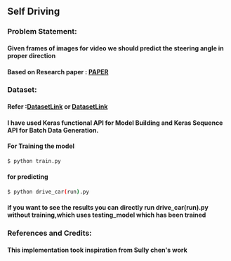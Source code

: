 ## Self Driving 
### Problem Statement: 
#### Given frames of images for video we should predict the steering angle in proper direction
#### Based on Research paper : [PAPER](https://images.nvidia.com/content/tegra/automotive/images/2016/solutions/pdf/end-to-end-dl-using-px.pdf)

###  Dataset:
####    Refer :[DatasetLink](https://github.com/SullyChen/driving-datasets)  or [DatasetLink](https://drive.google.com/file/d/0B-KJCaaF7elleG1RbzVPZWV4Tlk/view)

#### I have used Keras functional API for Model Building and Keras Sequence API for Batch Data Generation.
#### For Training the model 
```bash
$ python train.py
```
#### for predicting 
```bash
$ python drive_car(run).py
``` 
#### if you want to see the results you can directly run drive_car(run).py without training,which uses testing_model which has been trained

### References and Credits:
#### This implementation took inspiration from Sully chen's work 
